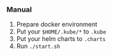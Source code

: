 ### Manual

1. Prepare docker environment
1. Put your `$HOME/.kube/*` to `.kube`
1. Put your helm charts to `.charts`
1. Run `./start.sh`
